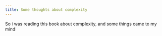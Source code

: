 ```yaml
---
title: Some thoughts about complexity
---
```

So i was reading this book about complexity, and some things came to my mind